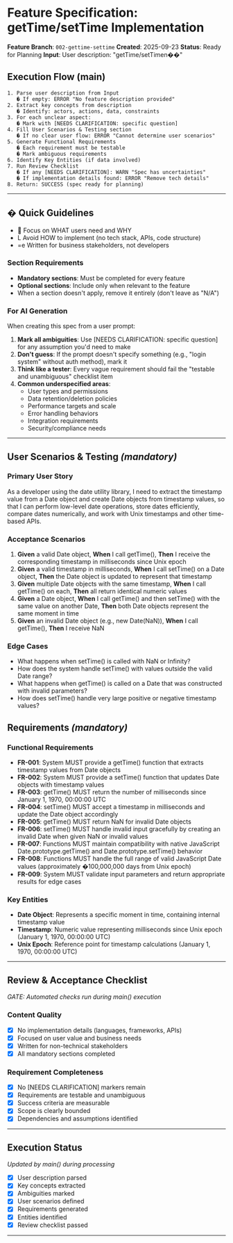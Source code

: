 # Feature Specification: getTime/setTime Implementation

**Feature Branch**: `002-gettime-settime`
**Created**: 2025-09-23
**Status**: Ready for Planning
**Input**: User description: "getTime/setTimen��"

## Execution Flow (main)
```
1. Parse user description from Input
   � If empty: ERROR "No feature description provided"
2. Extract key concepts from description
   � Identify: actors, actions, data, constraints
3. For each unclear aspect:
   � Mark with [NEEDS CLARIFICATION: specific question]
4. Fill User Scenarios & Testing section
   � If no clear user flow: ERROR "Cannot determine user scenarios"
5. Generate Functional Requirements
   � Each requirement must be testable
   � Mark ambiguous requirements
6. Identify Key Entities (if data involved)
7. Run Review Checklist
   � If any [NEEDS CLARIFICATION]: WARN "Spec has uncertainties"
   � If implementation details found: ERROR "Remove tech details"
8. Return: SUCCESS (spec ready for planning)
```

---

## � Quick Guidelines
-  Focus on WHAT users need and WHY
- L Avoid HOW to implement (no tech stack, APIs, code structure)
- =e Written for business stakeholders, not developers

### Section Requirements
- **Mandatory sections**: Must be completed for every feature
- **Optional sections**: Include only when relevant to the feature
- When a section doesn't apply, remove it entirely (don't leave as "N/A")

### For AI Generation
When creating this spec from a user prompt:
1. **Mark all ambiguities**: Use [NEEDS CLARIFICATION: specific question] for any assumption you'd need to make
2. **Don't guess**: If the prompt doesn't specify something (e.g., "login system" without auth method), mark it
3. **Think like a tester**: Every vague requirement should fail the "testable and unambiguous" checklist item
4. **Common underspecified areas**:
   - User types and permissions
   - Data retention/deletion policies
   - Performance targets and scale
   - Error handling behaviors
   - Integration requirements
   - Security/compliance needs

---

## User Scenarios & Testing *(mandatory)*

### Primary User Story
As a developer using the date utility library, I need to extract the timestamp value from a Date object and create Date objects from timestamp values, so that I can perform low-level date operations, store dates efficiently, compare dates numerically, and work with Unix timestamps and other time-based APIs.

### Acceptance Scenarios
1. **Given** a valid Date object, **When** I call getTime(), **Then** I receive the corresponding timestamp in milliseconds since Unix epoch
2. **Given** a valid timestamp in milliseconds, **When** I call setTime() on a Date object, **Then** the Date object is updated to represent that timestamp
3. **Given** multiple Date objects with the same timestamp, **When** I call getTime() on each, **Then** all return identical numeric values
4. **Given** a Date object, **When** I call getTime() and then setTime() with the same value on another Date, **Then** both Date objects represent the same moment in time
5. **Given** an invalid Date object (e.g., new Date(NaN)), **When** I call getTime(), **Then** I receive NaN

### Edge Cases
- What happens when setTime() is called with NaN or Infinity?
- How does the system handle setTime() with values outside the valid Date range?
- What happens when getTime() is called on a Date that was constructed with invalid parameters?
- How does setTime() handle very large positive or negative timestamp values?

## Requirements *(mandatory)*

### Functional Requirements
- **FR-001**: System MUST provide a getTime() function that extracts timestamp values from Date objects
- **FR-002**: System MUST provide a setTime() function that updates Date objects with timestamp values
- **FR-003**: getTime() MUST return the number of milliseconds since January 1, 1970, 00:00:00 UTC
- **FR-004**: setTime() MUST accept a timestamp in milliseconds and update the Date object accordingly
- **FR-005**: getTime() MUST return NaN for invalid Date objects
- **FR-006**: setTime() MUST handle invalid input gracefully by creating an invalid Date when given NaN or invalid values
- **FR-007**: Functions MUST maintain compatibility with native JavaScript Date.prototype.getTime() and Date.prototype.setTime() behavior
- **FR-008**: Functions MUST handle the full range of valid JavaScript Date values (approximately �100,000,000 days from Unix epoch)
- **FR-009**: System MUST validate input parameters and return appropriate results for edge cases

### Key Entities
- **Date Object**: Represents a specific moment in time, containing internal timestamp value
- **Timestamp**: Numeric value representing milliseconds since Unix epoch (January 1, 1970, 00:00:00 UTC)
- **Unix Epoch**: Reference point for timestamp calculations (January 1, 1970, 00:00:00 UTC)

---

## Review & Acceptance Checklist
*GATE: Automated checks run during main() execution*

### Content Quality
- [x] No implementation details (languages, frameworks, APIs)
- [x] Focused on user value and business needs
- [x] Written for non-technical stakeholders
- [x] All mandatory sections completed

### Requirement Completeness
- [x] No [NEEDS CLARIFICATION] markers remain
- [x] Requirements are testable and unambiguous
- [x] Success criteria are measurable
- [x] Scope is clearly bounded
- [x] Dependencies and assumptions identified

---

## Execution Status
*Updated by main() during processing*

- [x] User description parsed
- [x] Key concepts extracted
- [x] Ambiguities marked
- [x] User scenarios defined
- [x] Requirements generated
- [x] Entities identified
- [x] Review checklist passed

---